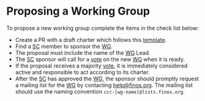 # Proposing a Working Group

To propose a new working group complete the items in the check list below:

- Create a PR with a draft charter which follows this [template](./templates/charter.md).
- Find a [SC] member to sponsor the [WG].
- The proposal must include the name of the [WG] Lead.
- The [SC] sponsor will call for a [vote] on the new [WG] when it is ready.
- If the proposal receives a majority [vote], it is immediately considered active and responsible to act according to its charter.
- After the [SC] has approved the [WG], the sponsor should promptly request a mailing list for the [WG] by contacting <help@finos.org>. The mailing list should use the naming convention `ccc-[wg-name]@lists.finos.org`.

[WG]: <../../community-groups.md#working-groups>
[SC]: <../../community-groups.md#steering-committee>
[vote]: <../steering/charter.md#voting>
